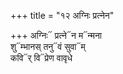 +++
title = "१२ अग्निः प्रत्नेन"

+++
अग्निः᳓ प्रत्ने᳓न म᳓न्मना  
शु᳓म्भानस् तनु᳓वं सुवा᳓म्  
कवि᳓र् वि᳓प्रेण वावृधे